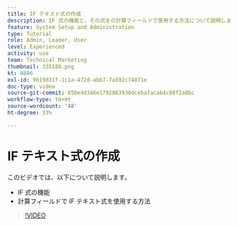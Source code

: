 ```yaml
---
title: IF テキスト式の作成
description: IF 式の機能と、その式をの計算フィールドで使用する方法について説明します。 [!DNL Workfront].
feature: System Setup and Administration
type: Tutorial
role: Admin, Leader, User
level: Experienced
activity: use
team: Technical Marketing
thumbnail: 335180.png
kt: 8886
exl-id: 9619d31f-1c1a-472d-abb7-7a592c74071e
doc-type: video
source-git-commit: 650e4d346e1792863930dcebafacab4c88f2a8bc
workflow-type: tm+mt
source-wordcount: '48'
ht-degree: 33%

---
```


# IF テキスト式の作成

このビデオでは、以下について説明します。

* IF 式の機能
* 計算フィールドで IF テキスト式を使用する方法

>[!VIDEO](https://video.tv.adobe.com/v/335180/?quality=12&learn=on)
